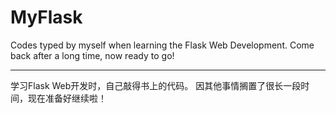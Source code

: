 # MyFlask
Codes typed by myself when learning the Flask Web Development.
Come back after a long time, now ready to go!

---

学习Flask Web开发时，自己敲得书上的代码。
因其他事情搁置了很长一段时间，现在准备好继续啦！